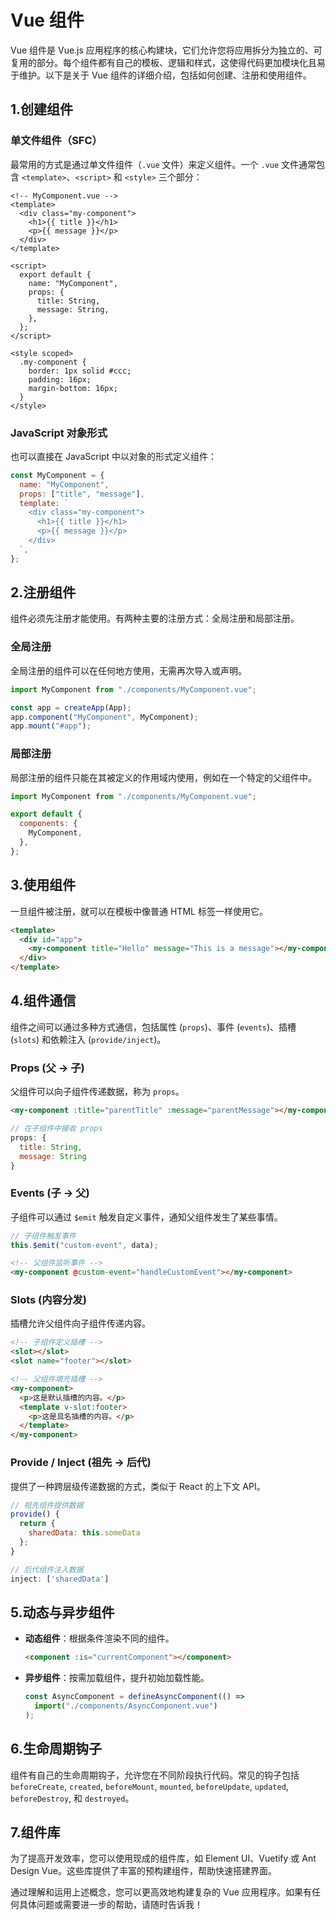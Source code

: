 # Vue 组件

Vue 组件是 Vue.js 应用程序的核心构建块，它们允许您将应用拆分为独立的、可复用的部分。每个组件都有自己的模板、逻辑和样式，这使得代码更加模块化且易于维护。以下是关于 Vue 组件的详细介绍，包括如何创建、注册和使用组件。

## 1.创建组件

### 单文件组件（SFC）

最常用的方式是通过单文件组件（`.vue` 文件）来定义组件。一个 `.vue` 文件通常包含 `<template>`、`<script>` 和 `<style>` 三个部分：

```vue
<!-- MyComponent.vue -->
<template>
  <div class="my-component">
    <h1>{{ title }}</h1>
    <p>{{ message }}</p>
  </div>
</template>

<script>
  export default {
    name: "MyComponent",
    props: {
      title: String,
      message: String,
    },
  };
</script>

<style scoped>
  .my-component {
    border: 1px solid #ccc;
    padding: 16px;
    margin-bottom: 16px;
  }
</style>
```

### JavaScript 对象形式

也可以直接在 JavaScript 中以对象的形式定义组件：

```javascript
const MyComponent = {
  name: "MyComponent",
  props: ["title", "message"],
  template: `
    <div class="my-component">
      <h1>{{ title }}</h1>
      <p>{{ message }}</p>
    </div>
  `,
};
```

## 2.注册组件

组件必须先注册才能使用。有两种主要的注册方式：全局注册和局部注册。

### 全局注册

全局注册的组件可以在任何地方使用，无需再次导入或声明。

```javascript
import MyComponent from "./components/MyComponent.vue";

const app = createApp(App);
app.component("MyComponent", MyComponent);
app.mount("#app");
```

### 局部注册

局部注册的组件只能在其被定义的作用域内使用，例如在一个特定的父组件中。

```javascript
import MyComponent from "./components/MyComponent.vue";

export default {
  components: {
    MyComponent,
  },
};
```

## 3.使用组件

一旦组件被注册，就可以在模板中像普通 HTML 标签一样使用它。

```html
<template>
  <div id="app">
    <my-component title="Hello" message="This is a message"></my-component>
  </div>
</template>
```

## 4.组件通信

组件之间可以通过多种方式通信，包括属性 (`props`)、事件 (`events`)、插槽 (`slots`) 和依赖注入 (`provide/inject`)。

### Props (父 -> 子)

父组件可以向子组件传递数据，称为 `props`。

```html
<my-component :title="parentTitle" :message="parentMessage"></my-component>
```

```javascript
// 在子组件中接收 props
props: {
  title: String,
  message: String
}
```

### Events (子 -> 父)

子组件可以通过 `$emit` 触发自定义事件，通知父组件发生了某些事情。

```javascript
// 子组件触发事件
this.$emit("custom-event", data);
```

```html
<!-- 父组件监听事件 -->
<my-component @custom-event="handleCustomEvent"></my-component>
```

### Slots (内容分发)

插槽允许父组件向子组件传递内容。

```html
<!-- 子组件定义插槽 -->
<slot></slot>
<slot name="footer"></slot>

<!-- 父组件填充插槽 -->
<my-component>
  <p>这是默认插槽的内容。</p>
  <template v-slot:footer>
    <p>这是具名插槽的内容。</p>
  </template>
</my-component>
```

### Provide / Inject (祖先 -> 后代)

提供了一种跨层级传递数据的方式，类似于 React 的上下文 API。

```javascript
// 祖先组件提供数据
provide() {
  return {
    sharedData: this.someData
  };
}

// 后代组件注入数据
inject: ['sharedData']
```

## 5.动态与异步组件

- **动态组件**：根据条件渲染不同的组件。

  ```html
  <component :is="currentComponent"></component>
  ```

- **异步组件**：按需加载组件，提升初始加载性能。

  ```javascript
  const AsyncComponent = defineAsyncComponent(() =>
    import("./components/AsyncComponent.vue")
  );
  ```

## 6.生命周期钩子

组件有自己的生命周期钩子，允许您在不同阶段执行代码。常见的钩子包括 `beforeCreate`, `created`, `beforeMount`, `mounted`, `beforeUpdate`, `updated`, `beforeDestroy`, 和 `destroyed`。

## 7.组件库

为了提高开发效率，您可以使用现成的组件库，如 Element UI、Vuetify 或 Ant Design Vue。这些库提供了丰富的预构建组件，帮助快速搭建界面。

通过理解和运用上述概念，您可以更高效地构建复杂的 Vue 应用程序。如果有任何具体问题或需要进一步的帮助，请随时告诉我！
